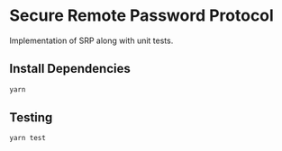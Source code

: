 # Secure Remote Password Protocol

Implementation of SRP along with unit tests.

## Install Dependencies

```bash
yarn
```

## Testing

```bash
yarn test
```